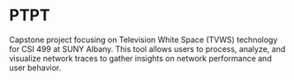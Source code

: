 # PTPT
Capstone project focusing on Television White Space (TVWS) technology for CSI 499 at SUNY Albany. This tool allows users to process, analyze, and visualize network traces to gather insights on network performance and user behavior.
